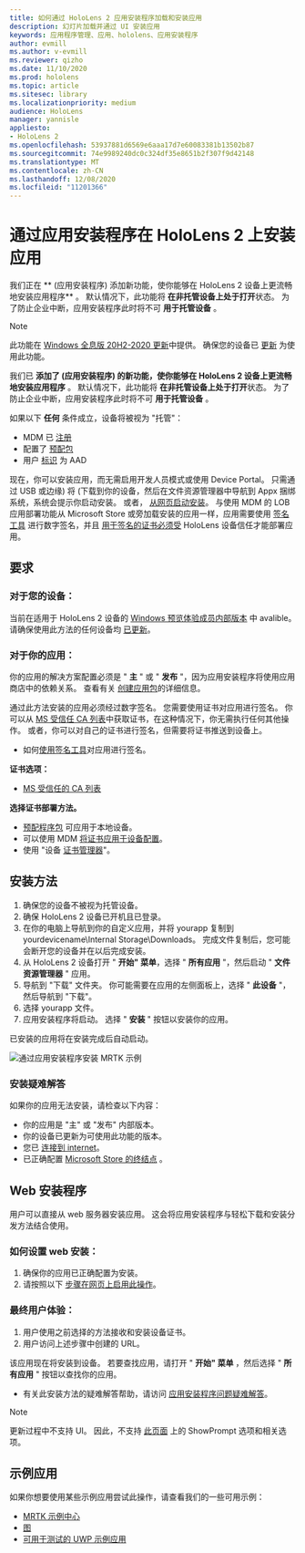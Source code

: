 ```yaml
---
title: 如何通过 HoloLens 2 应用安装程序加载和安装应用
description: 幻灯片加载并通过 UI 安装应用
keywords: 应用程序管理、应用、hololens、应用安装程序
author: evmill
ms.author: v-evmill
ms.reviewer: qizho
ms.date: 11/10/2020
ms.prod: hololens
ms.topic: article
ms.sitesec: library
ms.localizationpriority: medium
audience: HoloLens
manager: yannisle
appliesto:
- HoloLens 2
ms.openlocfilehash: 53937881d6569e6aaa17d7e60083381b13502b87
ms.sourcegitcommit: 74e9989240dc0c324df35e8651b2f307f9d42148
ms.translationtype: MT
ms.contentlocale: zh-CN
ms.lasthandoff: 12/08/2020
ms.locfileid: "11201366"
---
```

# 通过应用安装程序在 HoloLens 2 上安装应用


我们正在 ** (应用安装程序) 添加新功能，使你能够在 HoloLens 2 设备上更流畅地安装应用程序** 。 默认情况下，此功能将 **在非托管设备上处于打开**状态。 为了防止企业中断，应用安装程序此时将不可 **用于托管设备** 。  

> [!NOTE]
> 此功能在 [Windows 全息版 20H2-2020 更新](hololens-release-notes.md)中提供。 确保您的设备已 [更新](hololens-update-hololens.md) 为使用此功能。

我们已 **添加了 (应用安装程序) 的新功能，使你能够在 HoloLens 2 设备上更流畅地安装应用程序** 。 默认情况下，此功能将 **在非托管设备上处于打开**状态。 为了防止企业中断，应用安装程序此时将不可 **用于托管设备** 。  

如果以下 **任何** 条件成立，设备将被视为 "托管"：
- MDM 已 [注册](hololens-enroll-mdm.md)
- 配置了 [预配包](hololens-provisioning.md)
- 用户 [标识](hololens-identity.md) 为 AAD

现在，你可以安装应用，而无需启用开发人员模式或使用 Device Portal。  只需通过 USB 或边缘) 将 (下载到你的设备，然后在文件资源管理器中导航到 Appx 捆绑系统，系统会提示你启动安装。  或者， [从网页启动安装](https://docs.microsoft.com/windows/msix/app-installer/installing-windows10-apps-web)。  与使用 MDM 的 LOB 应用部署功能从 Microsoft Store 或旁加载安装的应用一样，应用需要使用 [签名工具](https://docs.microsoft.com/windows/win32/appxpkg/how-to-sign-a-package-using-signtool) 进行数字签名，并且 [用于签名的证书必须受](https://docs.microsoft.com/windows/win32/appxpkg/how-to-sign-a-package-using-signtool#security-considerations) HoloLens 设备信任才能部署应用。   

## 要求

### 对于您的设备： 
当前在适用于 HoloLens 2 设备的 [Windows 预览体验成员内部版本](hololens-insider.md) 中 avalible。 请确保使用此方法的任何设备均 [已更新](hololens-update-hololens.md)。 

### 对于你的应用： 
你的应用的解决方案配置必须是 " **主** " 或 " **发布** "，因为应用安装程序将使用应用商店中的依赖关系。 查看有关 [创建应用包](https://docs.microsoft.com/windows/msix/app-installer/create-appinstallerfile-vs)的详细信息。

通过此方法安装的应用必须经过数字签名。 您需要使用证书对应用进行签名。 你可以从 [MS 受信任 CA 列表](https://ccadb-public.secure.force.com/microsoft/IncludedCACertificateReportForMSFT)中获取证书，在这种情况下，你无需执行任何其他操作。 或者，你可以对自己的证书进行签名，但需要将证书推送到设备上。 
- 如何[使用签名工具](https://docs.microsoft.com/windows/win32/appxpkg/how-to-sign-a-package-using-signtool)对应用进行签名。

**证书选项：** 
- [MS 受信任的 CA 列表](https://ccadb-public.secure.force.com/microsoft/IncludedCACertificateReportForMSFT)

**选择证书部署方法。** 
- [预配程序包](hololens-provisioning.md) 可应用于本地设备。
- 可以使用 MDM [将证书应用于设备配置](https://docs.microsoft.com/mem/intune/protect/certificates-configure)。
- 使用 "设备 [证书管理器](certificate-manager.md)"。 

## 安装方法

1.  确保您的设备不被视为托管设备。
1.  确保 HoloLens 2 设备已开机且已登录。
1.  在你的电脑上导航到你的自定义应用，并将 yourapp 复制到 yourdevicename\Internal Storage\Downloads。 
    完成文件复制后，您可能会断开您的设备并在以后完成安装。
1.  从 HoloLens 2 设备打开 " **开始" 菜单**，选择 " **所有应用** "，然后启动 " **文件资源管理器** " 应用。
1.  导航到 "下载" 文件夹。 你可能需要在应用的左侧面板上，选择 " **此设备** "，然后导航到 "下载"。
1.  选择 yourapp 文件。 
1.  应用安装程序将启动。 选择 " **安装** " 按钮以安装你的应用。 

已安装的应用将在安装完成后自动启动。 

![通过应用安装程序安装 MRTK 示例](images/hololens-app-installer-picture.jpg)

### 安装疑难解答
如果你的应用无法安装，请检查以下内容：
-   你的应用是 "主" 或 "发布" 内部版本。
- 你的设备已更新为可使用此功能的版本。 
-   您已 [连接到 internet](hololens-network.md)。
-   已正确配置 [Microsoft Store 的终结点](hololens-offline.md) 。  

## Web 安装程序

用户可以直接从 web 服务器安装应用。 这会将应用安装程序与轻松下载和安装分发方法结合使用。 

### 如何设置 web 安装：
1.  确保你的应用已正确配置为安装。
1.  请按照以下 [步骤在网页上启用此操作](https://docs.microsoft.com/windows/msix/app-installer/installing-windows10-apps-web#how-to-enable-this-on-a-webpage)。 

### 最终用户体验：
1. 用户使用之前选择的方法接收和安装设备证书。 
1. 用户访问上述步骤中创建的 URL。

该应用现在将安装到设备。 若要查找应用，请打开 " **开始" 菜单** ，然后选择 " **所有应用** " 按钮以查找你的应用。 

-   有关此安装方法的疑难解答帮助，请访问 [应用安装程序问题疑难解答](https://docs.microsoft.com/windows/msix/app-installer/troubleshoot-appinstaller-issues)。 

> [!NOTE]
> 更新过程中不支持 UI。 因此，不支持 [此页面](https://docs.microsoft.com/windows/msix/app-installer/update-settings) 上的 ShowPrompt 选项和相关选项。

## 示例应用

如果你想要使用某些示例应用尝试此操作，请查看我们的一些可用示例：
- [MRTK 示例中心](https://microsoft.github.io/MixedRealityToolkit-Unity/Documentation/README_ExampleHub.html)
- [图](https://docs.microsoft.com/windows/mixed-reality/develop/unity/sampleapp-surfaces)
- [可用于测试的 UWP 示例应用](https://github.com/microsoft/Windows-universal-samples/tree/master/Samples)
